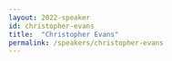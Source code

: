 ```yaml
---
layout: 2022-speaker
id: christopher-evans
title:  "Christopher Evans"
permalink: /speakers/christopher-evans
---
```

